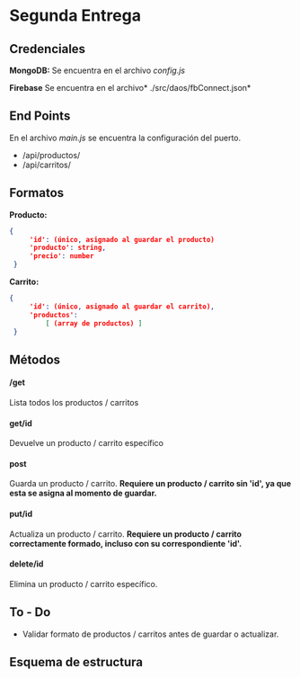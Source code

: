 # Segunda Entrega

## Credenciales
**MongoDB:**
Se encuentra en el archivo *config.js*

**Firebase**
Se encuentra en el archivo* ./src/daos/fbConnect.json*

## End Points
En el archivo *main.js*  se encuentra la configuración del puerto.
- /api/productos/
- /api/carritos/

## Formatos
**Producto:**
   ```json
 {
    	'id': (único, asignado al guardar el producto)
    	'producto': string,
    	'precio': number
    }
```
**Carrito:**
   ```json
 {
    	'id': (único, asignado al guardar el carrito),
    	'productos':
    		[ (array de productos) ]
    }
```

## Métodos
#### /get
Lista todos los productos / carritos

#### get/id
Devuelve un producto / carrito específico

#### post
Guarda un producto / carrito.
**Requiere un producto / carrito sin 'id', ya que esta se asigna al momento de guardar.**

#### put/id
Actualiza un producto / carrito.
**Requiere un producto / carrito correctamente formado, incluso con su correspondiente 'id'.**

#### delete/id
Elimina un producto / carrito específico.

## To - Do
- Validar formato de productos / carritos antes de guardar o actualizar.

## Esquema de estructura
